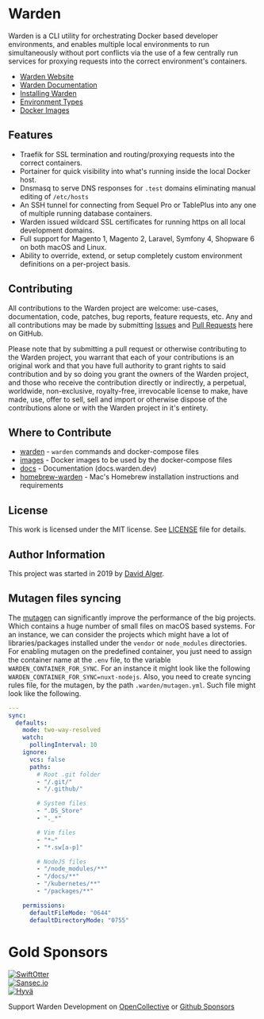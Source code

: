 # Warden

Warden is a CLI utility for orchestrating Docker based developer environments, and enables multiple local environments to run simultaneously without port conflicts via the use of a few centrally run services for proxying requests into the correct environment's containers.

<!-- include_open_stop -->

* [Warden Website](https://warden.dev/)
* [Warden Documentation](https://docs.warden.dev/)
* [Installing Warden](https://docs.warden.dev/installing.html)
* [Environment Types](https://docs.warden.dev/environments.html)
* [Docker Images](https://docs.warden.dev/images.html)

## Features

* Traefik for SSL termination and routing/proxying requests into the correct containers.
* Portainer for quick visibility into what's running inside the local Docker host.
* Dnsmasq to serve DNS responses for `.test` domains eliminating manual editing of `/etc/hosts`
* An SSH tunnel for connecting from Sequel Pro or TablePlus into any one of multiple running database containers.
* Warden issued wildcard SSL certificates for running https on all local development domains.
* Full support for Magento 1, Magento 2, Laravel, Symfony 4, Shopware 6 on both macOS and Linux.
* Ability to override, extend, or setup completely custom environment definitions on a per-project basis.

## Contributing

All contributions to the Warden project are welcome: use-cases, 
documentation, code, patches, bug reports, feature requests, etc. 
Any and all contributions may be made by submitting [Issues](https://github.com/wardenenv/warden/issues) 
and [Pull Requests](https://github.com/wardenenv/warden/pulls) here on GitHub.

Please note that by submitting a pull request or otherwise contributing to the Warden project, 
you warrant that each of your contributions is an original work and that you have full authority to grant rights 
to said contribution and by so doing you grant the owners of the Warden project, and those who receive the contribution 
directly or indirectly, a perpetual, worldwide, non-exclusive, royalty-free, irrevocable license to 
make, have made, use, offer to sell, sell and import or otherwise dispose of the contributions alone 
or with the Warden project in it's entirety.

## Where to Contribute

* [warden](https://github.com/wardenenv/warden) - `warden` commands and docker-compose files
* [images](https://github.com/wardenenv/images) - Docker images to be used by the docker-compose files
* [docs](https://github.com/wardenenv/docs) - Documentation (docs.warden.dev)
* [homebrew-warden](https://github.com/wardenenv/homebrew-warden) - Mac's Homebrew installation instructions and requirements

## License

This work is licensed under the MIT license. 
See [LICENSE](https://github.com/wardenenv/warden/blob/develop/LICENSE) file for details.

## Author Information

This project was started in 2019 by [David Alger](https://davidalger.com/).

## Mutagen files syncing

The [mutagen](https://mutagen.io/) can significantly improve the performance of the big projects.
Which contains a huge number of small files on macOS based systems.
For an instance, we can consider the projects which might have a lot of libraries/packages installed
under the `vendor` or `node_modules` directories.
For enabling mutagen on the predefined container,
you just need to assign the container name at the `.env` file,
to the variable `WARDEN_CONTAINER_FOR_SYNC`.
For an instance it might look like the following `WARDEN_CONTAINER_FOR_SYNC=nuxt-nodejs`.
Also, you need to create syncing rules file, for the mutagen, by the path `.warden/mutagen.yml`.
Such file might look like the following.

```yaml
---
sync:
  defaults:
    mode: two-way-resolved
    watch:
      pollingInterval: 10
    ignore:
      vcs: false
      paths:
        # Root .git folder
        - "/.git/"
        - "/.github/"

        # System files
        - ".DS_Store"
        - "._*"

        # Vim files
        - "*~"
        - "*.sw[a-p]"

        # NodeJS files
        - "/node_modules/**"
        - "/docs/**"
        - "/kubernetes/**"
        - "/packages/**"

    permissions:
      defaultFileMode: "0644"
      defaultDirectoryMode: "0755"

```

# Gold Sponsors
[![SwiftOtter](https://warden.dev/img/sponsors/swiftotter.svg)](https://www.swiftotter.com/)  
[![Sansec.io](https://warden.dev/img/sponsors/sansec.svg)](https://www.sansec.io/)  
[![Hyvä](https://user-images.githubusercontent.com/145128/226427529-53483968-c9ab-484a-9ae3-c6abb58f81c9.png)](https://www.hyva.io/)

Support Warden Development on <a href="https://opencollective.com/warden" rel="me" class="link">OpenCollective</a> or <a href="https://github.com/sponsors/wardenenv" rel="me" class="link">Github Sponsors</a>
